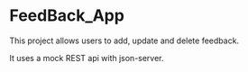 # FeedBack_App

This project allows users to add, update and delete feedback.

 It uses a mock REST api with json-server.